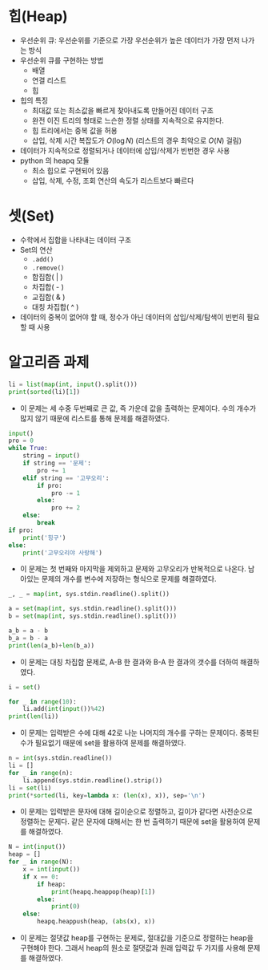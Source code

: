 # 힙(Heap)

- 우선순위 큐: 우선순위를 기준으로 가장 우선순위가 높은 데이터가 가장 먼저 나가는 방식
- 우선순위 큐를 구현하는 방법
  - 배열
  - 연결 리스트
  - 힙
- 힙의 특징
  - 최대값 또는 최소값을 빠르게 찾아내도록 만들어진 데이터 구조
  - 완전 이진 트리의 형태로 느슨한 정렬 상태를 지속적으로 유지한다.
  - 힙 트리에서는 중복 값을 허용
  - 삽입, 삭제 시간 복잡도가 $O(\log N)$ (리스트의 경우 최악으로 $O(N)$ 걸림)
- 데이터가 지속적으로 정렬되거나 데이터에 삽입/삭제가 빈번한 경우 사용
- python 의 heapq 모듈
  - 최소 힙으로 구현되어 있음
  - 삽입, 삭제, 수정, 조회 연산의 속도가 리스트보다 빠르다

# 셋(Set)

- 수학에서 집합을 나타내는 데이터 구조
- Set의 연산
  - `.add()`
  - `.remove()`
  - 합집합( | )
  - 차집합( - )
  - 교집합( & )
  - 대칭 차집합( ^ )
- 데이터의 중복이 없어야 할 때, 정수가 아닌 데이터의 삽입/삭제/탐색이 빈번히 필요할 때 사용

# 알고리즘 과제

```python
li = list(map(int, input().split()))
print(sorted(li)[1])
```

- 이 문제는 세 수중 두번째로 큰 값, 즉 가운데 값을 출력하는 문제이다. 수의 개수가 많지 않기 때문에 리스트를 통해 문제를 해결하였다.

```python
input()
pro = 0
while True:
    string = input()
    if string == '문제':
        pro += 1
    elif string == '고무오리':
        if pro:
            pro -= 1
        else:
            pro += 2
    else:
        break
if pro:
    print('힝구')
else:
    print('고무오리야 사랑해')
```

- 이 문제는 첫 번째와 마지막을 제외하고 문제와 고무오리가 반복적으로 나온다. 남아있는 문제의 개수를 변수에 저장하는 형식으로 문제를 해결하였다.

```python
_, _ = map(int, sys.stdin.readline().split())

a = set(map(int, sys.stdin.readline().split()))
b = set(map(int, sys.stdin.readline().split()))

a_b = a - b
b_a = b - a
print(len(a_b)+len(b_a))
```

- 이 문제는 대칭 차집합 문제로, A-B 한 결과와 B-A 한 결과의 갯수를 더하여 해결하였다.

```python
i = set()

for _ in range(10):
    li.add(int(input())%42)
print(len(li))
```

- 이 문제는 입력받은 수에 대해 42로 나눈 나머지의 개수를 구하는 문제이다. 중복된 수가 필요없기 때문에 set을 활용하여 문제를 해결하였다.

```python
n = int(sys.stdin.readline())
li = []
for _ in range(n):
    li.append(sys.stdin.readline().strip())
li = set(li)
print(*sorted(li, key=lambda x: (len(x), x)), sep='\n')
```

- 이 문제는 입력받은 문자에 대해 길이순으로 정렬하고, 길이가 같다면 사전순으로 정렬하는 문제다. 같은 문자에 대해서는 한 번 출력하기 때문에 set을 활용하여 문제를 해결하였다.

```python
N = int(input())
heap = []
for _ in range(N):
    x = int(input())
    if x == 0: 
        if heap:
            print(heapq.heappop(heap)[1])
        else:
            print(0)
    else:
        heapq.heappush(heap, (abs(x), x))
```

- 이 문제는 절댓값 heap를 구현하는 문제로, 절대값을 기준으로 정렬하는 heap을 구현해야 한다. 그래서 heap의 원소로 절댓값과 원래 입력값 두 가지를 사용해 문제를 해결하였다.